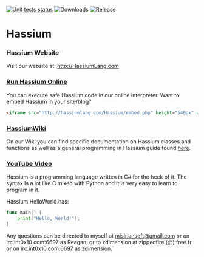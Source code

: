 [![Unit tests status](https://travis-ci.org/HassiumTeam/Hassium.svg?branch=master)](https://travis-ci.org/HassiumTeam/Hassium) ![Downloads](https://img.shields.io/github/downloads/HassiumTeam/Hassium/total.svg) ![Release](https://img.shields.io/github/release/HassiumTeam/Hassium.svg)

# Hassium

### Hassium Website
Visit our website at: http://HassiumLang.com
### [Run Hassium Online](http://HassiumLang.com/Hassium)
You can execute safe Hassium code in our online interpreter.
Want to embed Hassium in your site/blog?
```html
<iframe src="http://hassiumlang.com/Hassium/embed.php" height="540px" width="530px"></iframe>
```
### [HassiumWiki](https://github.com/HassiumTeam/Hassium/wiki)
On our Wiki you can find specific documentation on Hassium classes and functions
as well as a general programming in Hassium guide found [here](https://github.com/HassiumTeam/Hassium/wiki/General-Guide).
### [YouTube Video](https://www.youtube.com/watch?v=9lFGvJAjJ2g&feature=youtu.be)


Hassium is a programming language written in C# for the heck of it.
The syntax is a lot like C mixed with Python and it is very easy to
learn to program in it.

Hassium HelloWorld.has:
```go
func main() {
	print("Hello, World!");
}
```

Any questions can be directed to myself at misiriansoft@gmail.com
or on irc.int0x10.com:6697 as Reagan, or to zdimension at zippedfire (@) free.fr or on irc.int0x10.com:6697 as zdimension.
